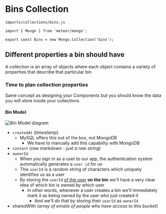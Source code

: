 # Bins Collection
`imports/collections/bins.js`

```
import { Mongo } from 'meteor/mongo';

export const Bins = new Mongo.Collection('bins');
```

## Different properties a bin should have
A collection is an array of objects where each object contains a variety of properties that describe that particular bin

### Time to plan collection properties
Same concept as designing your Components but you should know the data you will store inside your collections

#### Bin Model
![Bin Model diagram](https://i.imgur.com/dLpKa9Y.png)

* `createdAt` (_timestamp_)
    - MySQL offers this out of the box, not MongoDB
        + We have to manually add this capability with MongoDB
* `content` (_raw markdown - just a raw string_)
* `ownerId`
    - When you sign in as a user to our app, the authentication system automatically generates a `user id` for us
    - This `userId` is a random string of characters which uniquely identifies us as a user
    - By storing the `userId` <u>of the user</u> **on the bin** we'll have a very clear idea of which bin is owned by which user
        + In other words, whenever a user creates a bin we'll immediately mark it as being owned by the user who just created it
            * And we'll do that by storing their `userId` as `ownerId`
* sharedWith (_array of emails of people who have access to this bucket_)
